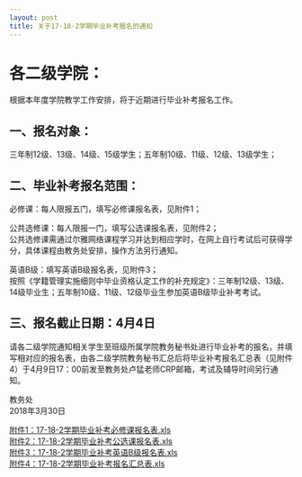 ```yaml
---
layout: post
title: 关于17-18-2学期毕业补考报名的通知
---
```


# 各二级学院：    
根据本年度学院教学工作安排，将于近期进行毕业补考报名工作。

<!--more-->

## 一、报名对象：    
三年制12级、13级、14级、15级学生；五年制10级、11级、12级、13级学生；

## 二、毕业补考报名范围：    
必修课：每人限报五门，填写必修课报名表，见附件1；   

公共选修课：每人限报一门，填写公选课报名表，见附件2；    
公共选修课需通过尔雅网络课程学习并达到相应学时，在网上自行考试后可获得学分，具体课程由教务处安排，操作方法另行通知。    

英语B级：填写英语B级报名表，见附件3；    
按照《学籍管理实施细则中毕业资格认定工作的补充规定》：三年制12级、13级、14级毕业生；五年制10级、11级、12级毕业生参加英语B级毕业补考考试。

## 三、报名截止日期：4月4日    
请各二级学院通知相关学生至班级所属学院教务秘书处进行毕业补考的报名，并填写相对应的报名表，由各二级学院教务秘书汇总后将毕业补考报名汇总表（见附件4）于4月9日17：00前发至教务处卢猛老师CRP邮箱，考试及辅导时间另行通知。

教务处    
2018年3月30日

[附件1：17-18-2学期毕业补考必修课报名表.xls](http://7xqrll.com1.z0.glb.clouddn.com/20180330-%E9%99%84%E4%BB%B61%EF%BC%9A17-18-2%E5%AD%A6%E6%9C%9F%E6%AF%95%E4%B8%9A%E8%A1%A5%E8%80%83%E5%BF%85%E4%BF%AE%E8%AF%BE%E6%8A%A5%E5%90%8D%E8%A1%A8.xls)    
[附件2：17-18-2学期毕业补考公选课报名表.xls](http://7xqrll.com1.z0.glb.clouddn.com/20180330-%E9%99%84%E4%BB%B62%EF%BC%9A17-18-2%E5%AD%A6%E6%9C%9F%E6%AF%95%E4%B8%9A%E8%A1%A5%E8%80%83%E5%85%AC%E9%80%89%E8%AF%BE%E6%8A%A5%E5%90%8D%E8%A1%A8.xls)    
[附件3：17-18-2学期毕业补考英语B级报名表.xls](http://7xqrll.com1.z0.glb.clouddn.com/20180330-%E9%99%84%E4%BB%B63%EF%BC%9A17-18-2%E5%AD%A6%E6%9C%9F%E6%AF%95%E4%B8%9A%E8%A1%A5%E8%80%83%E8%8B%B1%E8%AF%ADB%E7%BA%A7%E6%8A%A5%E5%90%8D%E8%A1%A8.xls)    
[附件4：17-18-2学期毕业补考报名汇总表.xls](http://7xqrll.com1.z0.glb.clouddn.com/20180330-%E9%99%84%E4%BB%B64%EF%BC%9A17-18-2%E5%AD%A6%E6%9C%9F%E6%AF%95%E4%B8%9A%E8%A1%A5%E8%80%83%E6%8A%A5%E5%90%8D%E6%B1%87%E6%80%BB%E8%A1%A8.xls)    
